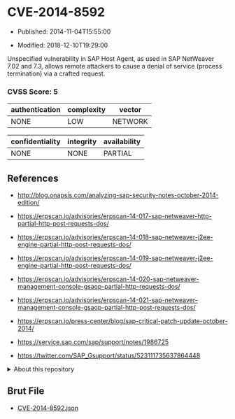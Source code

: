 # CVE-2014-8592

- Published: 2014-11-04T15:55:00

- Modified: 2018-12-10T19:29:00

Unspecified vulnerability in SAP Host Agent, as used in SAP NetWeaver 7.02 and 7.3, allows remote attackers to cause a denial of service (process termination) via a crafted request.

### CVSS Score: **5**

| authentication | complexity | vector |
| --- | --- | --- |
| NONE | LOW | NETWORK |

| confidentiality | integrity | availability |
| --- | --- | --- |
| NONE | NONE | PARTIAL |

## References

* http://blog.onapsis.com/analyzing-sap-security-notes-october-2014-edition/

* https://erpscan.io/advisories/erpscan-14-017-sap-netweaver-http-partial-http-post-requests-dos/

* https://erpscan.io/advisories/erpscan-14-018-sap-netweaver-j2ee-engine-partial-http-post-requests-dos/

* https://erpscan.io/advisories/erpscan-14-019-sap-netweaver-j2ee-engine-partial-http-post-requests-dos/

* https://erpscan.io/advisories/erpscan-14-020-sap-netweaver-management-console-gsaop-partial-http-requests-dos/

* https://erpscan.io/advisories/erpscan-14-021-sap-netweaver-management-console-gsaop-partial-http-post-requests-dos/

* https://erpscan.io/press-center/blog/sap-critical-patch-update-october-2014/

* https://service.sap.com/sap/support/notes/1986725

* https://twitter.com/SAP_Gsupport/status/523111735637864448

<details>
<summary>About this repository</summary> 

  This repository is part of the project [Live Hack CVE](https://github.com/Live-Hack-CVE). Main website can be found [www.live-hack.org](https://www.live-hack.org) 
  
  Made by [Sn0wAlice](https://github.com/Sn0wAlice) for the people that care about security and need to have a feed of the latest CVEs. Hope you enjoy it, don't forget to star the repo and follow me on [Twitter](https://twitter.com/Sn0wAlice) and [Github](https://github.com/Sn0wAlice). And that is my [personnal website](https://www.alice-snow.me/)

  - [Home Page](https://github.com/Live-Hack-CVE)
  - [Framework](https://github.com/Live-Hack-CVE/cve-framework)
  - [CVE database](https://github.com/Live-Hack-CVE/full_database)
  - [Changelog](https://github.com/Live-Hack-CVE/Changelog)
</details>

## Brut File

* [CVE-2014-8592.json](https://raw.githubusercontent.com/Live-Hack-CVE/full_database/main/cves/2014/CVE-2014-8592.json)

